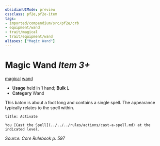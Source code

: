 ```yaml
---
obsidianUIMode: preview
cssclass: pf2e,pf2e-item
tags:
- imported/compendium/src/pf2e/crb
- equipment/wand
- trait/magical
- trait/equipment/wand
aliases: ["Magic Wand"]
---
```

# Magic Wand *Item 3+*  
[magical](magical.md)  [wand](wand.md)  

- **Usage** held in 1 hand; **Bulk** L
- **Category** Wand

This baton is about a foot long and contains a single spell. The appearance typically relates to the spell within.

```ad-embed-ability
title: Activate

You [Cast the Spell](../../../rules/actions/cast-a-spell.md) at the indicated level.
```

*Source: Core Rulebook p. 597*
